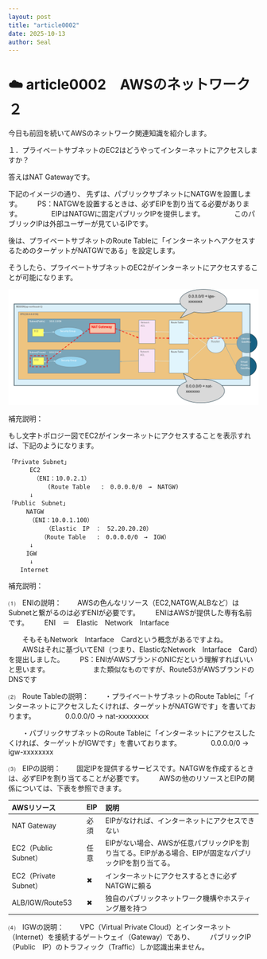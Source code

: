 ```yaml
---
layout: post
title: "article0002"
date: 2025-10-13
author: Seal
---
```



# ☁️ article0002　AWSのネットワーク２


今日も前回を続いてAWSのネットワーク関連知識を紹介します。

１．プライベートサブネットのEC2はどうやってインターネットにアクセスしますか？

答えはNAT Gatewayです。

下記のイメージの通り、
先ずは、パブリックサブネットにNATGWを設置します。
　　PS：NATGWを設置するときは、必ずEIPを割り当てる必要があります。
　　　　EIPはNATGWに固定パブリックIPを提供します。
　　　　このパブリックIPは外部ユーザーが見ているIPです。

後は、プライベートサブネットのRoute Tableに「インターネットへアクセスするためのターゲットがNATGWである」を設定します。

そうしたら、プライベートサブネットのEC2がインターネットにアクセスすることが可能になります。

![プライベートサブネットのEC2の通信フロー]( /assets/images/0002-1.png )

補充説明：


もし文字トポロジー図でEC2がインターネットにアクセスすることを表示すれば、下記のようになります。


```text
「Private Subnet」
      EC2     
       （ENI：10.0.2.1）    
           (Route Table   :　0.0.0.0/0　→　NATGW)           
      ↓     
「Public　Subnet」
　　　NATGW
　　　　（ENI：10.0.1.100）
        　　（Elastic　IP　：　52.20.20.20）
　　　　　　（Route Table   :　0.0.0.0/0　→　IGW） 
      ↓
　　　IGW
      ↓
　　Internet
```


補充説明：

⑴　ENIの説明：
　　AWSの色んなリソース（EC2,NATGW,ALBなど）はSubnetと繋がるのは必ずENIが必要です。
　　ENIはAWSが提供した専有名前です。
　　ENI　＝　Elastic　Network　Intarface

　　そもそもNetwork　Intarface　Cardという概念があるですよね。
　　AWSはそれに基づいてENI（つまり、ElasticなNetwork　Intarface　Card）を提出しました。
    　　PS：ENIがAWSブランドのNICだという理解すればいいと思います。
　　　　　　また類似なものですが、Route53がAWSブランドのDNSです

⑵　Route Tableの説明：
　　・プライベートサブネットのRoute Tableに「インターネットにアクセスしたくければ、ターゲットがNATGWです」を書いております。
　　　　0.0.0.0/0 → nat-xxxxxxxx

　　・パブリックサブネットのRoute Tableに「インターネットにアクセスしたくければ、ターゲットがIGWです」を書いております。
　　　　0.0.0.0/0 → igw-xxxxxxxx

⑶　EIPの説明：
　　固定IPを提供するサービスです。NATGWを作成するときは、必ずEIPを割り当てることが必要です。
　　AWSの他のリソースとEIPの関係については、下表を参照できます。

| AWSリソース | EIP | 説明 | 
|:------------------------|:----------------|:---------------------------------------------------------|
| NAT Gateway | 必須 | EIPがなければ、インターネットにアクセスできない|
| EC2（Public　Subnet） | 任意 | EIPがない場合、AWSが任意パブリックIPを割り当てる。EIPがある場合、EIPが固定なパブリックIPを割り当てる。　|
| EC2（Private　Subnet）  | ✖ | インターネットにアクセスするときに必ずNATGWに頼る |
| ALB/IGW/Route53 | ✖ | 独自のパブリックネットワーク機構やホスティング層を持つ |


⑷　IGWの説明：
　　VPC（Virtual Private Cloud）とインターネット（Internet）を接続するゲートウェイ（Gateway）であり、
　　パブリックIP（Public　IP）のトラフィック（Traffic）しか認識出来ません。

